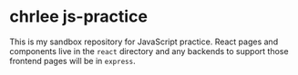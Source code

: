 # chrlee js-practice

This is my sandbox repository for JavaScript practice. React pages and components live in the `react` directory and any backends to support those frontend pages will be in `express`.